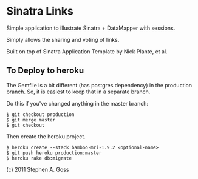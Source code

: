 # Sinatra Links

Simple application to illustrate Sinatra + DataMapper with sessions.

Simply allows the sharing and voting of links.

Built on top of Sinatra Application Template by Nick Plante, et al.

## To Deploy to heroku

The Gemfile is a bit different (has postgres dependency) in the
production branch. So, it is easiest to keep that in a separate branch.

Do this if you've changed anything in the master branch:

    $ git checkout production
    $ git merge master
    $ git checkout

Then create the heroku project.

    $ heroku create --stack bamboo-mri-1.9.2 <optional-name>
    $ git push heroku production:master
    $ heroku rake db:migrate

(c) 2011 Stephen A. Goss
